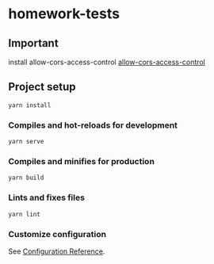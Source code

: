 # homework-tests

## Important
install allow-cors-access-control
[allow-cors-access-control](https://chrome.google.com/webstore/detail/allow-cors-access-control/lhobafahddgcelffkeicbaginigeejlf)

## Project setup
```
yarn install
```

### Compiles and hot-reloads for development
```
yarn serve
```

### Compiles and minifies for production
```
yarn build
```

### Lints and fixes files
```
yarn lint
```

### Customize configuration
See [Configuration Reference](https://cli.vuejs.org/config/).
